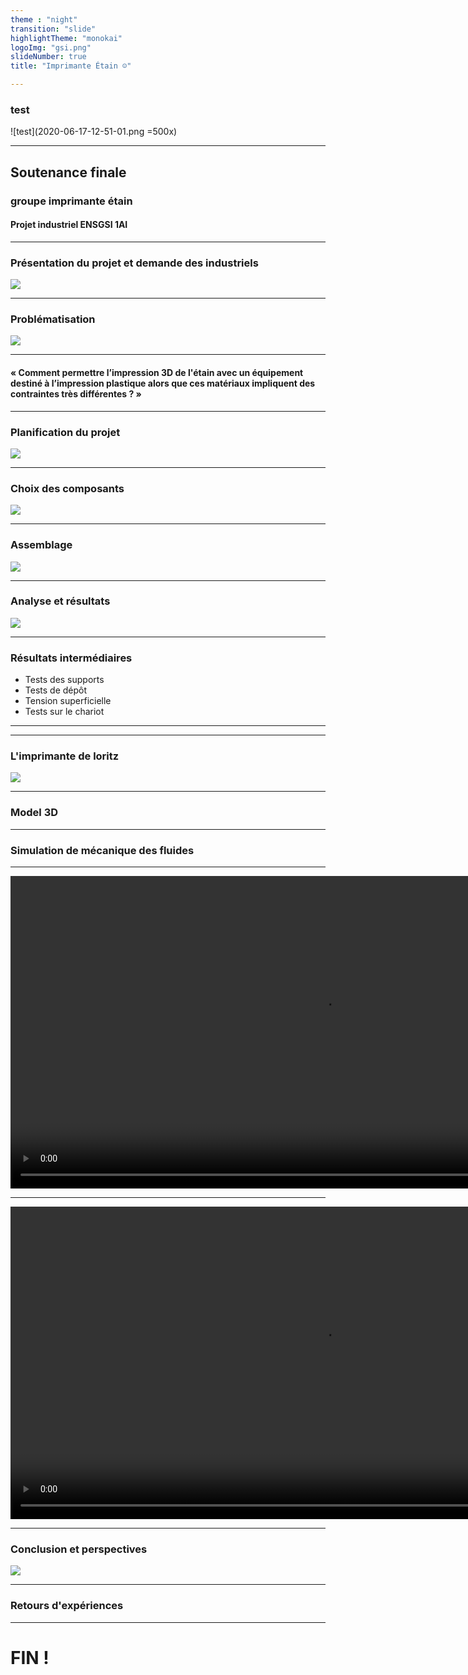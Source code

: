 ```yaml
---
theme : "night"
transition: "slide"
highlightTheme: "monokai"
logoImg: "gsi.png"
slideNumber: true
title: "Imprimante Étain ☺"

---
```


### test

![test](2020-06-17-12-51-01.png =500x)

---


## Soutenance finale
### groupe imprimante étain
#### Projet industriel ENSGSI 1AI


---

### Présentation du projet et demande des industriels

![](2020-06-17-13-14-12.png)


---

### Problématisation

![](2020-06-17-13-17-00.png)


---

#### « Comment permettre l’impression 3D de l'étain avec un équipement destiné à l’impression plastique alors que ces matériaux impliquent des contraintes très différentes ? »

---

### Planification du projet


![](2020-06-17-13-25-16.png)


---

### Choix des composants

![](2020-06-17-13-26-16.png)



---

### Assemblage

![](2020-06-17-13-29-09.png)


---

### Analyse et résultats

![](2020-06-17-13-32-03.png)

---


### Résultats intermédiaires
 - Tests  des supports
 - Tests de dépôt
 - Tension superficielle
 - Tests sur le chariot


---

<!-- .slide: data-background-iframe = "https://gltf-viewer.donmccurdy.com#kiosk=true&amp;model=https://cremesalade.github.io/prez/imprimante/chariot293_1_light.gltf" -->

---


### L'imprimante de loritz

![](2020-06-17-13-33-42.png)

---

### Model 3D



---

### Simulation de mécanique des fluides

---

<video controls height="500">
<source src="https://cremesalade.github.io/prez/imprimante/s1.mp4" type="video/mp4">
</video>

---

<video controls height="500">
<source src="https://cremesalade.github.io/prez/imprimante/s2.mp4" type="video/mp4">
</video>

---

### Conclusion et perspectives  

![](2020-06-17-13-42-34.png)

---

### Retours d'expériences

---



# FIN !